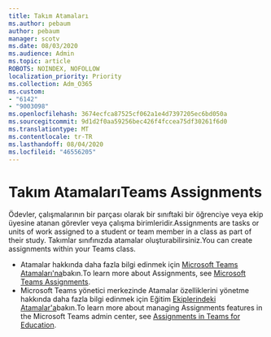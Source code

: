 ```yaml
---
title: Takım Atamaları
ms.author: pebaum
author: pebaum
manager: scotv
ms.date: 08/03/2020
ms.audience: Admin
ms.topic: article
ROBOTS: NOINDEX, NOFOLLOW
localization_priority: Priority
ms.collection: Adm_O365
ms.custom:
- "6142"
- "9003098"
ms.openlocfilehash: 3674ecfca87525cf062a1e4d7397205ec6bd050a
ms.sourcegitcommit: 9d1d2f0aa59256bec426f4fccea75df30261f6d0
ms.translationtype: MT
ms.contentlocale: tr-TR
ms.lasthandoff: 08/04/2020
ms.locfileid: "46556205"
---
```

# <a name="teams-assignments"></a><span data-ttu-id="41030-102">Takım Atamaları</span><span class="sxs-lookup"><span data-stu-id="41030-102">Teams Assignments</span></span>

<span data-ttu-id="41030-103">Ödevler, çalışmalarının bir parçası olarak bir sınıftaki bir öğrenciye veya ekip üyesine atanan görevler veya çalışma birimleridir.</span><span class="sxs-lookup"><span data-stu-id="41030-103">Assignments are tasks or units of work assigned to a student or team member in a class as part of their study.</span></span> <span data-ttu-id="41030-104">Takımlar sınıfınızda atamalar oluşturabilirsiniz.</span><span class="sxs-lookup"><span data-stu-id="41030-104">You can create assignments within your Teams class.</span></span>

- <span data-ttu-id="41030-105">Atamalar hakkında daha fazla bilgi edinmek için [Microsoft Teams Atamaları'na](https://support.microsoft.com/en-us/office/microsoft-teams-5aa4431a-8a3c-4aa5-87a6-b6401abea114#ID0EAABAAA=Assignments)bakın.</span><span class="sxs-lookup"><span data-stu-id="41030-105">To learn more about Assignments, see [Microsoft Teams Assignments](https://support.microsoft.com/en-us/office/microsoft-teams-5aa4431a-8a3c-4aa5-87a6-b6401abea114#ID0EAABAAA=Assignments).</span></span>
- <span data-ttu-id="41030-106">Microsoft Teams yönetici merkezinde Atamalar özelliklerini yönetme hakkında daha fazla bilgi edinmek için Eğitim [Ekiplerindeki Atamalar'a](https://docs.microsoft.com/microsoftteams/expand-teams-across-your-org/assignments-in-teams)bakın.</span><span class="sxs-lookup"><span data-stu-id="41030-106">To learn more about managing Assignments features in the Microsoft Teams admin center, see [Assignments in Teams for Education](https://docs.microsoft.com/microsoftteams/expand-teams-across-your-org/assignments-in-teams).</span></span>